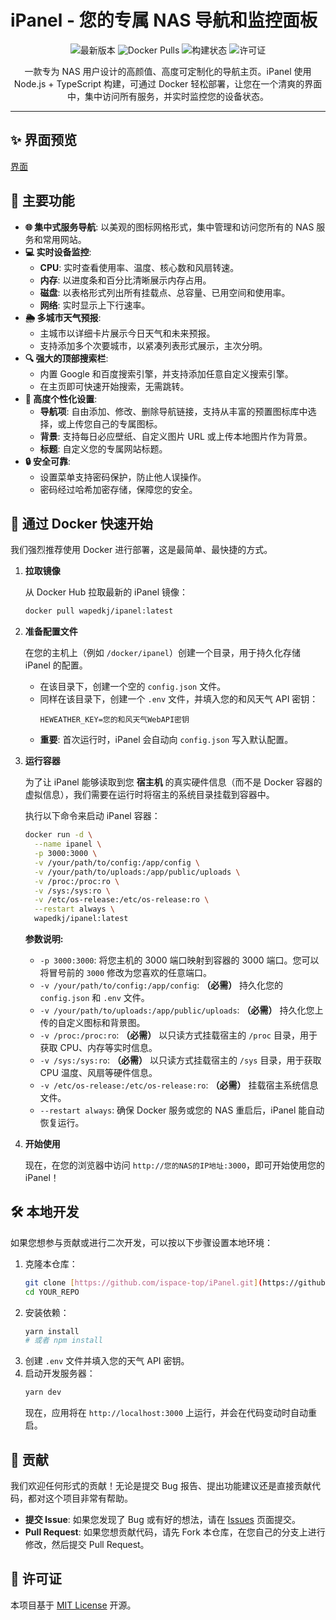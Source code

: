 # iPanel - 您的专属 NAS 导航和监控面板

<p align="center">
  <img src="https://img.shields.io/github/v/release/ispace-top/iPanel?style=for-the-badge&logo=github" alt="最新版本">
  <img src="https://img.shields.io/docker/pulls/wapedkj/ipanel?style=for-the-badge&logo=docker" alt="Docker Pulls">
  <img src="https://img.shields.io/github/actions/workflow/status/ispace-top/iPanel/docker-publish.yml?style=for-the-badge&logo=githubactions" alt="构建状态">
  <img src="https://img.shields.io/github/license/ispace-top/iPanel?style=for-the-badge" alt="许可证">
</p>

<p align="center">
  一款专为 NAS 用户设计的高颜值、高度可定制化的导航主页。iPanel 使用 Node.js + TypeScript 构建，可通过 Docker 轻松部署，让您在一个清爽的界面中，集中访问所有服务，并实时监控您的设备状态。
</p>

---

## ✨ 界面预览

[界面](./img/view.png)

## 🚀 主要功能

* **🌐 集中式服务导航**: 以美观的图标网格形式，集中管理和访问您所有的 NAS 服务和常用网站。
* **💻 实时设备监控**:
    * **CPU**: 实时查看使用率、温度、核心数和风扇转速。
    * **内存**: 以进度条和百分比清晰展示内存占用。
    * **磁盘**: 以表格形式列出所有挂载点、总容量、已用空间和使用率。
    * **网络**: 实时显示上下行速率。
* **🌦️ 多城市天气预报**:
    * 主城市以详细卡片展示今日天气和未来预报。
    * 支持添加多个次要城市，以紧凑列表形式展示，主次分明。
* **🔍 强大的顶部搜索栏**:
    * 内置 Google 和百度搜索引擎，并支持添加任意自定义搜索引擎。
    * 在主页即可快速开始搜索，无需跳转。
* **🎨 高度个性化设置**:
    * **导航项**: 自由添加、修改、删除导航链接，支持从丰富的预置图标库中选择，或上传您自己的专属图标。
    * **背景**: 支持每日必应壁纸、自定义图片 URL 或上传本地图片作为背景。
    * **标题**: 自定义您的专属网站标题。
* **🔒 安全可靠**:
    * 设置菜单支持密码保护，防止他人误操作。
    * 密码经过哈希加密存储，保障您的安全。

## 🐳 通过 Docker 快速开始

我们强烈推荐使用 Docker 进行部署，这是最简单、最快捷的方式。

1.  **拉取镜像**

    从 Docker Hub 拉取最新的 iPanel 镜像：
    ```bash
    docker pull wapedkj/ipanel:latest
    ```

2.  **准备配置文件**

    在您的主机上（例如 `/docker/ipanel`）创建一个目录，用于持久化存储 iPanel 的配置。

    * 在该目录下，创建一个空的 `config.json` 文件。
    * 同样在该目录下，创建一个 `.env` 文件，并填入您的和风天气 API 密钥：
        ```
        HEWEATHER_KEY=您的和风天气WebAPI密钥
        ```
    * **重要**: 首次运行时，iPanel 会自动向 `config.json` 写入默认配置。

3.  **运行容器**

    为了让 iPanel 能够读取到您 **宿主机** 的真实硬件信息（而不是 Docker 容器的虚拟信息），我们需要在运行时将宿主的系统目录挂载到容器中。

    执行以下命令来启动 iPanel 容器：
    ```bash
    docker run -d \
      --name ipanel \
      -p 3000:3000 \
      -v /your/path/to/config:/app/config \
      -v /your/path/to/uploads:/app/public/uploads \
      -v /proc:/proc:ro \
      -v /sys:/sys:ro \
      -v /etc/os-release:/etc/os-release:ro \
      --restart always \
      wapedkj/ipanel:latest
    ```

    **参数说明:**
    * `-p 3000:3000`: 将您主机的 3000 端口映射到容器的 3000 端口。您可以将冒号前的 `3000` 修改为您喜欢的任意端口。
    * `-v /your/path/to/config:/app/config`: **（必需）** 持久化您的 `config.json` 和 `.env` 文件。
    * `-v /your/path/to/uploads:/app/public/uploads`: **（必需）** 持久化您上传的自定义图标和背景图。
    * `-v /proc:/proc:ro`: **（必需）** 以只读方式挂载宿主的 `/proc` 目录，用于获取 CPU、内存等实时信息。
    * `-v /sys:/sys:ro`: **（必需）** 以只读方式挂载宿主的 `/sys` 目录，用于获取 CPU 温度、风扇等硬件信息。
    * `-v /etc/os-release:/etc/os-release:ro`: **（必需）** 挂载宿主系统信息文件。
    * `--restart always`: 确保 Docker 服务或您的 NAS 重启后，iPanel 能自动恢复运行。

4.  **开始使用**

    现在，在您的浏览器中访问 `http://您的NAS的IP地址:3000`，即可开始使用您的 iPanel！

## 🛠️ 本地开发

如果您想参与贡献或进行二次开发，可以按以下步骤设置本地环境：

1.  克隆本仓库：
    ```bash
    git clone [https://github.com/ispace-top/iPanel.git](https://github.com/ispace-top/iPanel.git)
    cd YOUR_REPO
    ```
2.  安装依赖：
    ```bash
    yarn install
    # 或者 npm install
    ```
3.  创建 `.env` 文件并填入您的天气 API 密钥。
4.  启动开发服务器：
    ```bash
    yarn dev
    ```
    现在，应用将在 `http://localhost:3000` 上运行，并会在代码变动时自动重启。

## 🙌 贡献

我们欢迎任何形式的贡献！无论是提交 Bug 报告、提出功能建议还是直接贡献代码，都对这个项目非常有帮助。

* **提交 Issue**: 如果您发现了 Bug 或有好的想法，请在 [Issues](https://github.com/ispace-top/iPanel/issues) 页面提交。
* **Pull Request**: 如果您想贡献代码，请先 Fork 本仓库，在您自己的分支上进行修改，然后提交 Pull Request。

## 📜 许可证

本项目基于 [MIT License](https://github.com/ispace-top/iPanel/blob/main/LICENSE) 开源。
